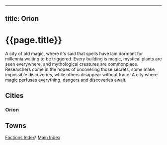---
title: Orion
----
# {{page.title}}
A city of old magic, where it's said that spells have lain dormant for millennia waiting to be triggered. Every building is magic, mystical plants are seen everywhere, and mythological creatures are commonplace. Researchers come in the hopes of uncovering those secrets, some make impossible discoveries, while others disappear without trace. A city where magic perfuses everything, dangers and discoveries await.

## Cities
### Orion

## Towns

[Factions Index](../Summary)\\
[Main Index](../../index)